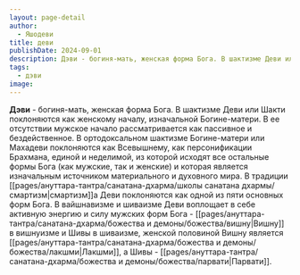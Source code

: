 ```yaml
---
layout: page-detail
author:
  - Яшодеви
title: деви
publishDate: 2024-09-01
description: Дэви - богиня-мать, женская форма Бога. В шактизме Деви или Шакти поклоняются как женскому началу, изначальной Богине-матери. В ее отсутствии мужское начало рассматривается как пассивное и бездейственное.
tags:
  - дэви
image:
---
```

**Дэви** - богиня-мать, женская форма Бога. В шактизме Деви или Шакти поклоняются как женскому началу, изначальной Богине-матери. В ее отсутствии мужское начало рассматривается как пассивное и бездейственное. В ортодоксальном шактизме Богине-матери или Махадеви поклоняются как Всевышнему, как персонификации Брахмана, единой и неделимой, из которой исходят все остальные формы Бога (как мужские, так и женские) и которая является изначальным источником материального и духовного мира. В традиции [[pages/ануттара-тантра/санатана-дхарма/школы санатана дхармы/смартизм|смартизм]]а Деви поклоняются как одной из пяти основных форм Бога. В вайшнавизме и шиваизме Деви воплощает в себе активную энергию и силу мужских форм Бога - [[pages/ануттара-тантра/санатана-дхарма/божества и демоны/божества/вишну|Вишну]] в вишнуизме и Шивы в шиваизме, женской половиной Вишну является [[pages/ануттара-тантра/санатана-дхарма/божества и демоны/божества/лакшми|Лакшми]], а Шивы - [[pages/ануттара-тантра/санатана-дхарма/божества и демоны/божества/парвати|Парвати]].

